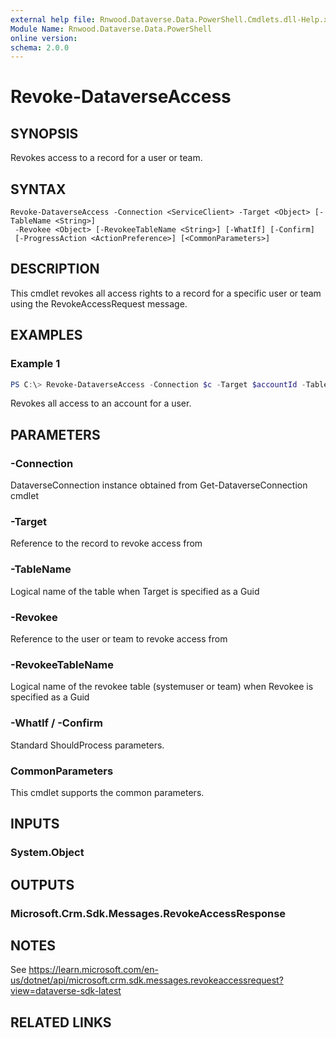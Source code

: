 ```yaml
---
external help file: Rnwood.Dataverse.Data.PowerShell.Cmdlets.dll-Help.xml
Module Name: Rnwood.Dataverse.Data.PowerShell
online version:
schema: 2.0.0
---
```


# Revoke-DataverseAccess

## SYNOPSIS
Revokes access to a record for a user or team.

## SYNTAX

```
Revoke-DataverseAccess -Connection <ServiceClient> -Target <Object> [-TableName <String>] 
 -Revokee <Object> [-RevokeeTableName <String>] [-WhatIf] [-Confirm] 
 [-ProgressAction <ActionPreference>] [<CommonParameters>]
```

## DESCRIPTION

This cmdlet revokes all access rights to a record for a specific user or team using the RevokeAccessRequest message.

## EXAMPLES

### Example 1
```powershell
PS C:\> Revoke-DataverseAccess -Connection $c -Target $accountId -TableName "account" -Revokee $userId -RevokeeTableName "systemuser"
```

Revokes all access to an account for a user.

## PARAMETERS

### -Connection
DataverseConnection instance obtained from Get-DataverseConnection cmdlet

### -Target
Reference to the record to revoke access from

### -TableName
Logical name of the table when Target is specified as a Guid

### -Revokee
Reference to the user or team to revoke access from

### -RevokeeTableName
Logical name of the revokee table (systemuser or team) when Revokee is specified as a Guid

### -WhatIf / -Confirm
Standard ShouldProcess parameters.

### CommonParameters
This cmdlet supports the common parameters.

## INPUTS

### System.Object

## OUTPUTS

### Microsoft.Crm.Sdk.Messages.RevokeAccessResponse

## NOTES

See https://learn.microsoft.com/en-us/dotnet/api/microsoft.crm.sdk.messages.revokeaccessrequest?view=dataverse-sdk-latest

## RELATED LINKS
